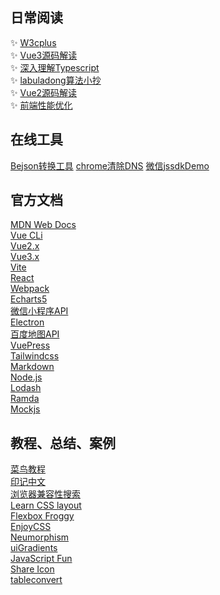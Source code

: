 ## 日常阅读
 ✨ [W3cplus](https://www.w3cplus.com/blogs-lists) <br/>
 ✨ [Vue3源码解读](https://vue3js.cn/start/) <br/>
 ✨ [深入理解Typescript](https://jkchao.github.io/typescript-book-chinese/) <br/>
 ✨ [labuladong算法小抄](https://labuladong.gitee.io/algo/1/) <br/>
 ✨ [Vue2源码解读](https://vue-js.com/learn-vue/start/) <br/>
 ✨ [前端性能优化](https://serverless-action.com/fontend/fe-optimization/) <br/>

## 在线工具
 [Bejson转换工具](https://www.bejson.com/ui/svg_editor/)
 [chrome清除DNS](chrome://net-internals/#dns)
 [微信jssdkDemo](https://www.weixinsxy.com/jssdk/#menu-scan)

## 官方文档
 [MDN Web Docs](https://developer.mozilla.org/zh-CN/docs/Web/JavaScript) <br/>
 [Vue CLi](https://cli.vuejs.org/zh/config/) <br/>
 [Vue2.x](https://cn.vuejs.org/v2/guide/) <br/>
 [Vue3.x](https://v3.cn.vuejs.org/guide/introduction.html) <br/>
 [Vite](https://cn.vitejs.dev/config/) <br/>
 [React](https://react.docschina.org/docs/introducing-jsx.html) <br/>
 [Webpack](https://webpack.docschina.org/concepts/) <br/>
 [Echarts5](https://echarts.apache.org/zh/option.html#title) <br/>
 [微信小程序API](https://developers.weixin.qq.com/miniprogram/dev/api/) <br/>
 [Electron](https://www.electronjs.org/zh/docs/latest/) <br/>
 [百度地图API](https://lbsyun.baidu.com/cms/jsapi/class/jsapi_reference.html#a3b2) <br/>
 [VuePress](https://vuepress2.netlify.app/zh/guide/getting-started.html) <br/>
 [Tailwindcss](https://www.tailwindcss.cn/docs) <br/>
 [Markdown](https://markdown.com.cn/cheat-sheet.html) <br/>
 [Node.js](http://nodejs.cn/api/async_hooks.html) <br/>
 [Lodash](https://www.lodashjs.com/) <br/>
 [Ramda](https://ramda.cn/docs/) <br/>
 [Mockjs](http://mockjs.com/examples.html) <br/>


## 教程、总结、案例
 [菜鸟教程](https://www.runoob.com/) <br/>
 [印记中文](https://docschina.org/) <br/>
 [浏览器兼容性搜索](https://caniuse.com/es6-module) <br/>
 [Learn CSS layout](http://learnlayout.com) <br/>
 [Flexbox Froggy](http://flexboxfroggy.com) <br/>
 [EnjoyCSS](https://enjoycss.com) <br/>
 [Neumorphism](https://neumorphism.io) <br/>
 [uiGradients](https://uigradients.com) <br/>
 [JavaScript Fun](https://www.javascript.fun) <br/>
 [Share Icon](https://www.shareicon.net) <br/>
 [tableconvert](https://tableconvert.com) <br/>
